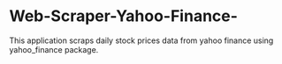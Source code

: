# Web-Scraper-Yahoo-Finance-
This application scraps daily stock prices data from yahoo finance using yahoo_finance package.
